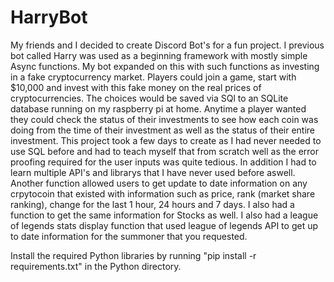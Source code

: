 # HarryBot

My friends and I decided to create Discord Bot's for a fun project. I previous bot called Harry was used as a beginning framework with mostly simple Async functions. My bot expanded on this with such functions as investing in a fake cryptocurrency market. Players could join a game, start with $10,000 and invest with this fake money on the real prices of cryptocurrencies. The choices would be saved via SQl to an SQLite database running on my raspberry pi at home. Anytime a player wanted they could check the status of their investments to see how each coin was doing from the time of their investment as well as the status of their entire investment. This project took a few days to create as I had never needed to use SQL before and had to teach myself that from scratch well as the error proofing required for the user inputs was quite tedious. In addition I had to learn multiple API's and librarys that I have never used before aswell. Another function allowed users to get update to date information on any crpytocoin that existed with information such as price, rank (market share ranking), change for the last 1 hour, 24 hours and 7 days. I also had a function to get the same information for Stocks as well. I also had a league of legends stats display function that used league of legends API to get up to date information for the summoner that you requested.

Install the required Python libraries by running "pip install -r requirements.txt" in the Python directory.
